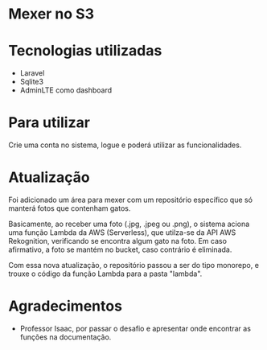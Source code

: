 # Mexer no S3

# Tecnologias utilizadas

- Laravel
- Sqlite3
- AdminLTE como dashboard

# Para utilizar

Crie uma conta no sistema, logue e poderá utilizar as funcionalidades.

# Atualização

Foi adicionado um área para mexer com um repositório específico que só manterá fotos que contenham gatos.

Basicamente, ao receber uma foto (.jpg, .jpeg ou .png), o sistema aciona uma função Lambda da AWS (Serverless), que utilza-se da API AWS Rekognition, verificando se encontra algum gato na foto. Em caso afirmativo, a foto se mantém no bucket, caso contrário é eliminada.

Com essa nova atualização, o repositório passou a ser do tipo monorepo, e trouxe o código da função Lambda para a pasta "lambda".

# Agradecimentos

- Professor Isaac, por passar o desafio e apresentar onde encontrar as funções na documentação.
